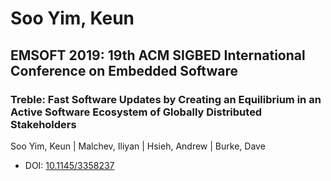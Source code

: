 # Soo Yim, Keun

## EMSOFT 2019: 19th ACM SIGBED International Conference on Embedded Software

### Treble: Fast Software Updates by Creating an Equilibrium in an Active Software Ecosystem of Globally Distributed Stakeholders
Soo Yim, Keun | Malchev, Iliyan | Hsieh, Andrew | Burke, Dave
* DOI: [10.1145/3358237](https://doi.org/10.1145/3358237)

